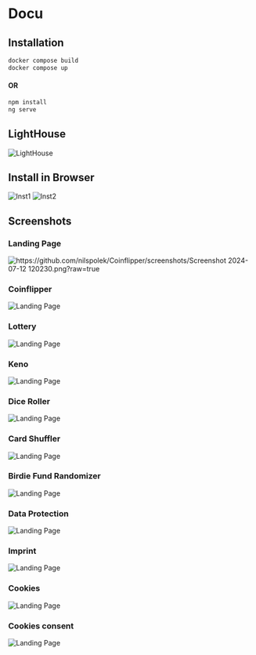 # Docu

## Installation

```bash
docker compose build
docker compose up
```
#### OR

```bash
npm install
ng serve
```

## LightHouse
![LightHouse](https://github.com/nilspolek/Coinflipper/blob/master/screenshots/Screenshot%202024-07-12%20122017.png?raw=true)

## Install in Browser
![Inst1](https://github.com/nilspolek/Coinflipper/blob/master/screenshots/Screenshot%202024-07-09%20231735.png?raw=true)
![Inst2](https://github.com/nilspolek/Coinflipper/blob/master/screenshots/Screenshot%202024-07-09%20232031.png?raw=true)


## Screenshots

### Landing Page
![https://github.com/nilspolek/Coinflipper/screenshots/Screenshot 2024-07-12 120230.png?raw=true](https://github.com/nilspolek/Coinflipper/blob/master/screenshots/Screenshot%202024-07-09%20231735.png?raw=true)
### Coinflipper
![Landing Page](https://github.com/nilspolek/Coinflipper/blob/master/screenshots/Screenshot%202024-07-12%20120236.png?raw=true)
### Lottery
![Landing Page](https://github.com/nilspolek/Coinflipper/blob/master/screenshots/Screenshot%202024-07-12%20120246.png?raw=true)
### Keno
![Landing Page](https://github.com/nilspolek/Coinflipper/blob/master/screenshots/Screenshot%202024-07-12%20120253.png?raw=true)
### Dice Roller
![Landing Page](https://github.com/nilspolek/Coinflipper/blob/master/screenshots/Screenshot%202024-07-12%20120301.png?raw=true)
### Card Shuffler
![Landing Page](https://github.com/nilspolek/Coinflipper/blob/master/screenshots/Screenshot%202024-07-12%20120412.png?raw=true)
### Birdie Fund Randomizer
![Landing Page](https://github.com/nilspolek/Coinflipper/blob/master/screenshots/Screenshot%202024-07-12%20120422.png?raw=true)
### Data Protection
![Landing Page](https://github.com/nilspolek/Coinflipper/blob/master/screenshots/Screenshot%202024-07-12%20120438.png?raw=true)
### Imprint
![Landing Page](https://github.com/nilspolek/Coinflipper/blob/master/screenshots/Screenshot%202024-07-12%20120429.png?raw=true)
### Cookies
![Landing Page](https://github.com/nilspolek/Coinflipper/blob/master/screenshots/Screenshot%202024-07-12%20121002.png)
### Cookies consent
![Landing Page](https://github.com/nilspolek/Coinflipper/blob/master/screenshots/Screenshot%202024-07-12%20121133.png)
